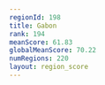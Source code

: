 ```yaml
---
regionId: 198
title: Gabon
rank: 194
meanScore: 61.83
globalMeanScore: 70.22
numRegions: 220
layout: region_score
---
```

